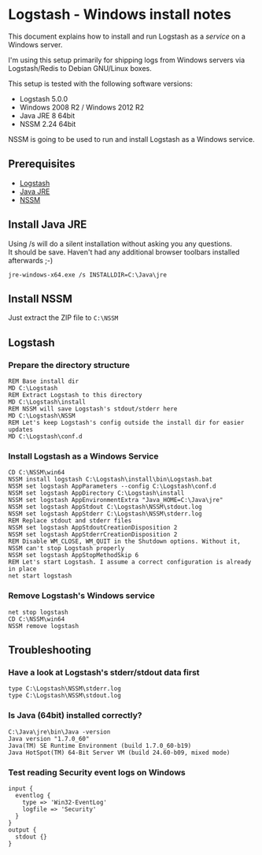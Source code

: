 # Logstash - Windows install notes
This document explains how to install and run Logstash as a *service* on a Windows server.

I'm using this setup primarily for shipping logs from Windows servers via Logstash/Redis to Debian GNU/Linux boxes.

This setup is tested with the following software versions:

* Logstash 5.0.0
* Windows 2008 R2 / Windows 2012 R2
* Java JRE 8 64bit
* NSSM 2.24 64bit

NSSM is going to be used to run and install Logstash as a Windows service.

## Prerequisites

* [Logstash](http://logstash.net/)
* [Java JRE](http://www.oracle.com/technetwork/Java/Javase/downloads/)
* [NSSM](http://NSSM.cc/)

## Install Java JRE

Using /s will do a silent installation without asking you any questions.  
It should be save. Haven't had any additional browser toolbars installed afterwards ;-)

    jre-windows-x64.exe /s INSTALLDIR=C:\Java\jre

## Install NSSM

Just extract the ZIP file to `C:\NSSM`
 
## Logstash
### Prepare the directory structure

    REM Base install dir
    MD C:\Logstash
    REM Extract Logstash to this directory
    MD C:\Logstash\install
    REM NSSM will save Logstash's stdout/stderr here
    MD C:\Logstash\NSSM
    REM Let's keep Logstash's config outside the install dir for easier updates
    MD C:\Logstash\conf.d

### Install Logstash as a Windows Service

    CD C:\NSSM\win64
    NSSM install logstash C:\Logstash\install\bin\Logstash.bat
    NSSM set logstash AppParameters --config C:\Logstash\conf.d
    NSSM set logstash AppDirectory C:\Logstash\install
    NSSM set logstash AppEnvironmentExtra "Java_HOME=C:\Java\jre"
    NSSM set logstash AppStdout C:\Logstash\NSSM\stdout.log
    NSSM set logstash AppStderr C:\Logstash\NSSM\stderr.log
    REM Replace stdout and stderr files
    NSSM set logstash AppStdoutCreationDisposition 2
    NSSM set logstash AppStderrCreationDisposition 2
    REM Disable WM_CLOSE, WM_QUIT in the Shutdown options. Without it, NSSM can't stop Logstash properly
    NSSM set logstash AppStopMethodSkip 6
    REM Let's start Logstash. I assume a correct configuration is already in place
    net start logstash

### Remove Logstash's Windows service

    net stop logstash
    CD C:\NSSM\win64
    NSSM remove logstash

## Troubleshooting
### Have a look at Logstash's stderr/stdout data first

    type C:\Logstash\NSSM\stderr.log
    type C:\Logstash\NSSM\stdout.log

### Is Java (64bit) installed correctly?

    C:\Java\jre\bin\Java -version
    Java version "1.7.0_60"
    Java(TM) SE Runtime Environment (build 1.7.0_60-b19)
    Java HotSpot(TM) 64-Bit Server VM (build 24.60-b09, mixed mode)

### Test reading Security event logs on Windows

    input {
      eventlog {
        type => 'Win32-EventLog'
        logfile => 'Security'
      }
    }
    output {
      stdout {}
    }
